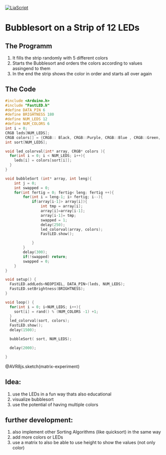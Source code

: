 <!--

author:   Hannah Kabisch
version:  0.1.0
language: EN
narrator: US English Female Female

import: https://raw.githubusercontent.com/liaTemplates/AVR8js/main/README.md

-->

[![LiaScript](https://raw.githubusercontent.com/LiaScript/LiaScript/master/badges/course.svg)](https://liascript.github.io/course/?https://github.com/TUBAF-IUZ-LiaScript/ENGLISH-ROB-BGIP/blob/main/HK_LED_bubblesort/Bubblesort.md)

# Bubblesort on a Strip of 12 LEDs
## The Programm
1. It fills the strip randomly with 5 different colors
2. Starts the Bubblesort and orders the colors according to values assingend to them
3. In the end the strip shows the color in order and starts all over again

## The Code
<div id="matrix-experiment">
<wokwi-neopixel-matrix pin="6" cols="12" rows="1"></wokwi-neopixel-matrix>
<span id="simulation-time"></span>
</div>

```HK_LED_bubblesort.cpp             Automata
#include <Arduino.h>
#include "FastLED.h"
#define DATA_PIN 6
#define BRIGHTNESS 180
#define NUM_LEDS 12
#define NUM_COLORS 6
int i = 0;
CRGB leds[NUM_LEDS];
CRGB colors[] = {CRGB:: Black, CRGB::Purple, CRGB::Blue , CRGB::Green,  CRGB::Yellow , CRGB::Red};
int sort[NUM_LEDS];

void led_colorval(int* array, CRGB* colors ){
  for(int i = 0; i < NUM_LEDS; i++){
    leds[i] = colors[sort[i]];
  }
}

void bubbleSort (int* array, int leng){
    int j = 0;
    int swapped = 0;
    for(int fertig = 0; fertig< leng; fertig ++){
        for(int i = leng-1; i> fertig; i--){
            if(array[i-1]> array[i]){
                int tmp = array[i];
                array[i]=array[i-1];
                array[i-1]= tmp;
                swapped = 1;
                delay(250); 
                led_colorval(array, colors);
                FastLED.show(); 

            }
        }
        delay(300);
        if(!swapped) return;
        swapped = 0;
    }
}

void setup() {
  FastLED.addLeds<NEOPIXEL, DATA_PIN>(leds, NUM_LEDS);
  FastLED.setBrightness(BRIGHTNESS);
}

void loop() {
  for(int i = 0; i<NUM_LEDS; i++){
    sort[i] = rand() % (NUM_COLORS -1) +1;
  }
  led_colorval(sort, colors);
  FastLED.show();
  delay(1500);

  bubbleSort( sort, NUM_LEDS);

  delay(2000);

}
```
@AVR8js.sketch(matrix-experiment)

## Idea:
1. use the LEDs in a fun way thats also educational
2. visualize bubblesort
3. use the potential of having multiple colors

## further development:
1. also implement other Sorting Algorithms (like quicksort) in the same way
2. add more colors or LEDs
3. use a matrix to also be able to use height to show the values (not only color)


